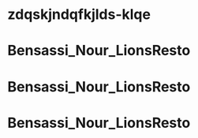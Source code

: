 # zdqskjndqfkjlds-klqe
# Bensassi_Nour_LionsResto
# Bensassi_Nour_LionsResto
# Bensassi_Nour_LionsResto

